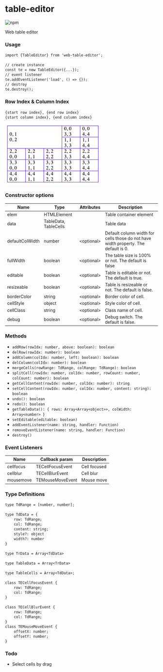 # table-editor
![npm](https://img.shields.io/npm/v/web-table-editor)

Web table editor

### Usage
````
import {TableEditor} from 'web-table-editor';

// create instance
const te = new TableEditor({...});
// event listener
te.addEventListener('load', () => {});
// destroy
te.destroy();
````

### Row Index & Column Index
````
{start row index}, {end row index}
{start column index}, {end column index}
````
![row index and column index](./table-index.png)

### Constructor options

 Name                     | Type                    | Attributes  | Description
--------------------------|-------------------------|-------------|-------------
elem                      | HTMLElement             |             | Table container element
data                      | TableData, TableCells   |             | Table data
defaultColWidth           | number                  | <optional\> | Default column width for cells those do not have width property. The default is 0.
fullWidth                 | boolean                 | <optional\> | The table size is 100% or not. The default is false
editable                  | boolean                 | <optional\> | Table is editable or not. The default is true.
resizeable                | boolean                 | <optional\> | Table is resizeable or not. The default is false.
borderColor               | string                  | <optional\> | Border color of cell.
cellStyle                 | object                  | <optional\> | Style color of cell.
cellClass                 | string                  | <optional\> | Class name of cell.
debug                     | boolean                 | <optional\> | Debug switch. The default is false.

### Methods

* `addRow(rowIdx: number, above: boolean): boolean`
* `delRow(rowIdx: number): boolean`
* `addColumn(colIdx: number, left: boolean): boolean`
* `delColumn(colIdx: number): boolean`
* `mergeCells(rowRange: TdRange, colRange: TdRange): boolean`
* `splitCell(rowIdx: number, colIdx: number, rowCount: number, colCount: number): boolean`
* `getCellContent(rowIdx: number, colIdx: number): string`
* `setCellContent(rowIdx: number, colIdx: number, content: string): boolean`
* `undo(): boolean`
* `redo(): boolean`
* `getTableData(): { rows: Array<Array<object>>, colWidth: Array<number> }`
* `setEditable(editable: boolean)`
* `addEventListener(name: string, handler: Function)`
* `removeEventListener(name: string, handler: Function)`
* `destroy()`


### Event Listeners

Name         | Callback param       | Description
-------------|----------------------|-------------
cellfocus    | TECellFocusEvent     | Cell focused
cellblur     | TECellBlurEvent      | Cell blur 
mousemove    | TEMouseMoveEvent     | Mouse move

### Type Definitions

````
type TdRange = [number, number];

type TdData = {
    row: TdRange;
    col: TdRange;
    content: string;
    style?: object
    width?: number
}

type TrData = Array<TdData>

type TableData = Array<TrData>

type TableCells = Array<TdData>;

class TECellFocusEvent {
    row: TdRange;
    col: TdRange;
}

class TECellBlurEvent {
    row: TdRange;
    col: TdRange;
}
class TEMouseMoveEvent {
    offsetX: number;
    offsetY: number;
}
````

### Todo
* Select cells by drag
